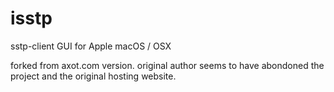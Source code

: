 # isstp
sstp-client GUI for Apple macOS / OSX  
  
forked from axot.com version. original author seems to have abondoned the project and the original hosting website.  
